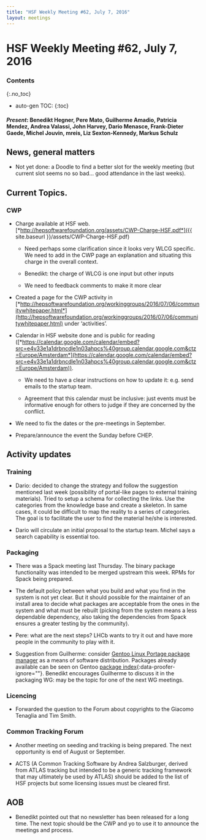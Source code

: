 ```yaml
---
title: "HSF Weekly Meeting #62, July 7, 2016"
layout: meetings
---
```


# HSF Weekly Meeting #62, July 7, 2016

### Contents
{:.no_toc}

* auto-gen TOC:
{:toc}


#### *Present*: Benedikt Hegner, Pere Mato, Guilherme Amadio, Patricia Mendez, Andrea Valassi, John Harvey, Dario Menasce, Frank-Dieter Gaede, Michel Jouvin, mreis, Liz Sexton-Kennedy, Markus Schulz

## News, general matters

-   Not yet done: a Doodle to find a better slot for the weekly meeting (but current slot seems no so bad… good attendance in the last weeks).

## Current Topics.

### CWP

-   Charge available at HSF web. [*http://hepsoftwarefoundation.org/assets/CWP-Charge-HSF.pdf*]({{ site.baseurl }}/assets/CWP-Charge-HSF.pdf)

    -   Need perhaps some clarification since it looks very WLCG specific. We need to add in the CWP page an explanation and situating this charge in the overall context.

    -   Benedikt: the charge of WLCG is one input but other inputs

    -   We need to feedback comments to make it more clear

-   Created a page for the CWP activity in [*http://hepsoftwarefoundation.org/workinggroups/2016/07/06/communitywhitepaper.html*](http://hepsoftwarefoundation.org/workinggroups/2016/07/06/communitywhitepaper.html) under ‘activities’.

-   Calendar in HSF website done and is public for reading ([*https://calendar.google.com/calendar/embed?src=e4v33e1a1drbncdle1n03ahpcs%40group.calendar.google.com&ctz=Europe/Amsterdam*](https://calendar.google.com/calendar/embed?src=e4v33e1a1drbncdle1n03ahpcs%40group.calendar.google.com&ctz=Europe/Amsterdam)).

    -   We need to have a clear instructions on how to update it: e.g. send emails to the startup team.

    -   Agreement that this calendar must be inclusive: just events must be informative enough for others to judge if they are concerned by the conflict.

<!-- -->

-   We need to fix the dates or the pre-meetings in September.

-   Prepare/announce the event the Sunday before CHEP.

## Activity updates

### Training

-   Dario: decided to change the strategy and follow the suggestion mentioned last week (possibility of portal-like pages to external training materials). Tried to setup a schema for collecting the links. Use the categories from the knowledge base and create a skeleton. In same cases, it could be difficult to map the reality to a series of categories. The goal is to facilitate the user to find the material he/she is interested.

-   Dario will circulate an initial proposal to the startup team. Michel says a search capability is essential too.

### Packaging

-   There was a Spack meeting last Thursday. The binary package functionality was intended to be merged upstream this week. RPMs for Spack being prepared.

-   The default policy between what you build and what you find in the system is not yet clear. But it should possible for the maintainer of an install area to decide what packages are acceptable from the ones in the system and what must be rebuilt (picking from the system means a less dependable dependency, also taking the dependencies from Spack ensures a greater testing by the community).

-   Pere: what are the next steps? LHCb wants to try it out and have more people
  in the community to play with it.

-   Suggestion from Guilherme: consider [Gentoo Linux Portage package manager](https://wiki.gentoo.org/wiki/Portage)
    as a means of software distribution. Packages already available can be seen on Gentoo
    [package index](https://packages.gentoo.org/categories){:data-proofer-ignore=""}.
    Benedikt encourages Guilherme to discuss it in the packaging WG: may be the topic for one of the next WG meetings.

### Licencing

-   Forwarded the question to the Forum about copyrights to the Giacomo Tenaglia and Tim Smith.

### Common Tracking Forum

-   Another meeting on seeding and tracking is being prepared. The next opportunity is end of August or September.

-   ACTS (A Common Tracking Software by Andrea Salzburger, derived from ATLAS tracking but intended to be a generic tracking framework that may ultimately be used by ATLAS) should be added to the list of HSF projects but some licensing issues must be cleared first.

## AOB

-   Benedikt pointed out that no newsletter has been released for a long time. The next topic should be the CWP and yo to use it to announce the meetings and process.
